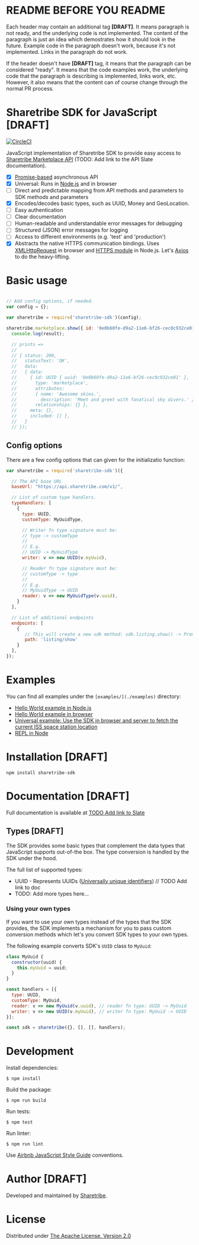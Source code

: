 # README BEFORE YOU README

Each header may contain an additional tag **[DRAFT]**. It means paragraph is not ready, and the underlying code is not implemented. The content of the paragraph is just an idea  which demostrates how it should look in the future. Example code in the paragraph doesn't work, because it's not implemented. Links in the paragraph do not work.

If the header doesn't have **[DRAFT]** tag, it means that the paragraph can be considered "ready". It means that the code examples work, the underlying code that the paragraph is describing is implemented, links work, etc. However, it also means that the content can of course change through the normal PR process.

# Sharetribe SDK for JavaScript [DRAFT]

[![CircleCI](https://circleci.com/gh/sharetribe/sharetribe-sdk-js.svg?style=svg)](https://circleci.com/gh/sharetribe/sharetribe-sdk-js)

JavaScript implementation of Sharetribe SDK to provide easy access to [Sharetribe Marketplace API](./) (TODO: Add link to the API Slate documentation).

- [X] [Promise-based](https://developer.mozilla.org/en-US/docs/Web/JavaScript/Reference/Global_Objects/Promise) asynchronous API
- [X] Universal: Runs in [Node.js](https://nodejs.org/) and in browser
- [ ] Direct and predictable mapping from API methods and parameters to SDK methods and parameters
- [X] Encodes/decodes basic types, such as UUID, Money and GeoLocation.
- [ ] Easy authentication
- [ ] Clear documentation
- [ ] Human-readable and understandable error messages for debugging
- [ ] Structured (JSON) error messages for logging
- [ ] Access to different environments (e.g. 'test' and 'production')
- [X] Abstracts the native HTTPS communication bindings. Uses [XMLHttpRequest](https://developer.mozilla.org/en-US/docs/Web/API/Fetch_API) in browser and [HTTPS module](https://nodejs.org/api/https.html) in Node.js. Let's [Axios](https://github.com/mzabriskie/axios/) to do the heavy-lifting.

# Basic usage

``` js

// Add config options, if needed.
var config = {};

var sharetribe = require('sharetribe-sdk')(config);

sharetribe.marketplace.show({ id: '0e0b60fe-d9a2-11e6-bf26-cec0c932ce01' }).then(function(result) {
  console.log(result);

  // prints =>
  //
  // { status: 200,
  //   statusText: 'OK',
  //   data:
  //   { data:
  //     { id: UUID { uuid: '0e0b60fe-d9a2-11e6-bf26-cec0c932ce01' },
  //       type: 'marketplace',
  //       attributes:
  //       { name: 'Awesome skies.',
  //         description: 'Meet and greet with fanatical sky divers.' },
  //       relationships: {} },
  //     meta: {},
  //     included: [] },
  //   }
  // });
```

## Config options

There are a few config options that can given for the initializatio function:

``` js
var sharetribe = require('sharetribe-sdk')({

  // The API base URL
  baseUrl: "https://api.sharetribe.com/v1/",

  // List of custom type handlers.
  typeHandlers: [
    {
      type: UUID,
      customType: MyUuidType,

      // Writer fn type signature must be:
      // type -> customType
      //
      // E.g.
      // UUID -> MyUuidType
      writer: v => new UUID(v.myUuid),

      // Reader fn type signature must be:
      // customType -> type
      //
      // E.g.
      // MyUuidType -> UUID
      reader: v => new MyUuidType(v.uuid),
    }
  ],

  // List of additional endpoints
  endpoints: [
    {
       // This will create a new sdk method: sdk.listing.show() -> Promise
       path: 'listing/show'
    }
  ],
});
```

# Examples

You can find all examples under the `[examples/](./examples)` directory:

- [Hello World example in Node.js](./examples/hello-world-node)
- [Hello World example in browser](./examples/hello-world-browser)
- [Universal example: Use the SDK in browser and server to fetch the current ISS space station location](./examples/iss)
- [REPL in Node](./examples/repl-node)

# Installation [DRAFT]

```
npm install sharetribe-sdk
```

# Documentation [DRAFT]

Full documentation is available at [TODO Add link to Slate](./)

## Types [DRAFT]

The SDK provides some basic types that complement the data types that JavaScript supports out-of-the box. The type conversion is handled by the SDK under the hood.

The full list of supported types:

* UUID - Represents UUIDs ([Universally unique identifiers](https://en.wikipedia.org/wiki/Universally_unique_identifier)) // TODO Add link to doc
* TODO: Add more types here...

### Using your own types

If you want to use your own types instead of the types that the SDK provides, the SDK implements a mechanism for you to pass custom conversion methods which let's you convert SDK types to your own types.

The following example converts SDK's `UUID` class to `MyUuid`:

``` js
class MyUuid {
  constructor(uuid) {
    this.myUuid = uuid;
  }
}

const handlers = [{
  type: UUID,
  customType: MyUuid,
  reader: v => new MyUuid(v.uuid), // reader fn type: UUID -> MyUuid
  writer: v => new UUID(v.myUuid), // writer fn type: MyUuid -> UUID
}];

const sdk = sharetribe({}, [], [], handlers);
```

# Development

Install dependencies:

```
$ npm install
```

Build the package:

```
$ npm run build
```

Run tests:

```
$ npm test
```

Run linter:

```
$ npm run lint
```

Use [Airbnb JavaScript Style Guide](https://github.com/airbnb/javascript) conventions.

# Author [DRAFT]

Developed and maintained by [Sharetribe](https://www.sharetribe.com).

# License

Distributed under [The Apache License, Version 2.0](./LICENSE)
